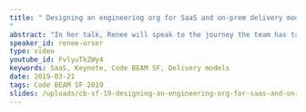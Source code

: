 ```yaml
---
title: " Designing an engineering org for SaaS and on-prem delivery models
"
abstract: "In her talk, Renee will speak to the journey the team has taken over the past two years to tackle the systemic complexity presented by multiple deployment mechanisms, from first developing and operating a SaaS DNS platform, to later also releasing versioned software for on-prem usage of their DNS products."
speaker_id: renee-orser
type: video
youtube_id: FvlyuTkZWy4
keywords: SaaS, Keynote, Code BEAM SF, Delivery models
date: 2019-03-21
tags: Code BEAM SF 2019
slides: /uploads/cb-sf-19-designing-an-engineering-org-for-saas-and-on-prem-delivery-models-renee-orser.pdf
---
```


